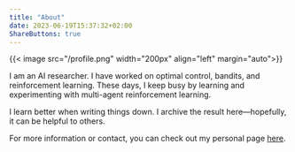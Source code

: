 ```yaml
---
title: "About"
date: 2023-06-19T15:37:32+02:00
ShareButtons: true
---
```


{{< image src="/profile.png" width="200px" align="left" margin="auto">}}

I am an AI researcher. I have worked on optimal control, bandits, and reinforcement learning. These days, I keep busy by learning
and experimenting with multi-agent reinforcement learning.

I learn better when writing things down.
I archive the result here—hopefully, it can be helpful to others.

For more information or contact, you can check out my personal page [here](https://louisfaury.com).
